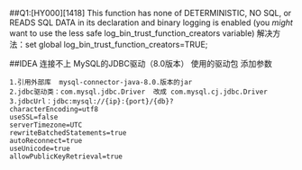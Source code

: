 ##Q1:[HY000][1418] This function has none of DETERMINISTIC, NO SQL, or READS SQL DATA in its declaration and binary logging is enabled (you *might* want to use the less safe log_bin_trust_function_creators variable)
解决方法：set global log_bin_trust_function_creators=TRUE;



##IDEA 连接不上 MySQL的JDBC驱动（8.0版本）
使用的驱动包 添加参数

    1.引用外部库  mysql-connector-java-8.0.版本的jar
    2.jdbc驱动类：com.mysql.jdbc.Driver  改成 com.mysql.cj.jdbc.Driver
    3.jdbcUrl：jdbc:mysql://{ip}:{port}/{db}?
    characterEncoding=utf8
    useSSL=false
    serverTimezone=UTC
    rewriteBatchedStatements=true
    autoReconnect=true
    useUnicode=true
    allowPublicKeyRetrieval=true

    
